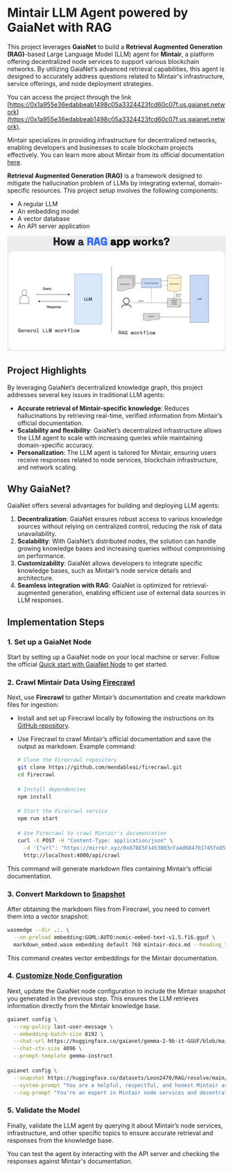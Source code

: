 # Mintair LLM Agent powered by GaiaNet with RAG

This project leverages **GaiaNet** to build a **Retrieval Augmented Generation (RAG)**-based Large Language Model (LLM) agent for **Mintair**, a platform offering decentralized node services to support various blockchain networks. By utilizing GaiaNet’s advanced retrieval capabilities, this agent is designed to accurately address questions related to Mintair's infrastructure, service offerings, and node deployment strategies.

You can access the project through the link [https://0x1a955e36edabbeab1498c05a3324423fcd60c07f.us.gaianet.network](https://0x1a955e36edabbeab1498c05a3324423fcd60c07f.us.gaianet.network).

Mintair specializes in providing infrastructure for decentralized networks, enabling developers and businesses to scale blockchain projects effectively. You can learn more about Mintair from its official documentation [here](https://mirror.xyz/0x878E5F1453003cFa4d684701745feD5d563fFF77).

**Retrieval Augmented Generation (RAG)** is a framework designed to mitigate the hallucination problem of LLMs by integrating external, domain-specific resources. This project setup involves the following components:

- A regular LLM
- An embedding model
- A vector database
- An API server application

![Alt text](image-1.png)

## Project Highlights

By leveraging GaiaNet’s decentralized knowledge graph, this project addresses several key issues in traditional LLM agents:

- **Accurate retrieval of Mintair-specific knowledge**: Reduces hallucinations by retrieving real-time, verified information from Mintair’s official documentation.
- **Scalability and flexibility**: GaiaNet’s decentralized infrastructure allows the LLM agent to scale with increasing queries while maintaining domain-specific accuracy.
- **Personalization**: The LLM agent is tailored for Mintair, ensuring users receive responses related to node services, blockchain infrastructure, and network scaling.

## Why GaiaNet?

GaiaNet offers several advantages for building and deploying LLM agents:

1. **Decentralization**: GaiaNet ensures robust access to various knowledge sources without relying on centralized control, reducing the risk of data unavailability.
2. **Scalability**: With GaiaNet’s distributed nodes, the solution can handle growing knowledge bases and increasing queries without compromising on performance.
3. **Customizability**: GaiaNet allows developers to integrate specific knowledge bases, such as Mintair’s node service details and architecture.
4. **Seamless integration with RAG**: GaiaNet is optimized for retrieval-augmented generation, enabling efficient use of external data sources in LLM responses.

## Implementation Steps

### 1. Set up a GaiaNet Node
Start by setting up a GaiaNet node on your local machine or server. Follow the official [Quick start with GaiaNet Node](https://docs.gaianet.ai/node-guide/quick-start) to get started.

### 2. Crawl Mintair Data Using [Firecrawl](https://www.firecrawl.dev/)

Next, use **Firecrawl** to gather Mintair’s documentation and create markdown files for ingestion:

- Install and set up Firecrawl locally by following the instructions on its [GitHub repository](https://github.com/mendableai/firecrawl/tree/main).
- Use Firecrawl to crawl Mintair’s official documentation and save the output as markdown. Example command:

  ```bash
  # Clone the Firecrawl repository
  git clone https://github.com/mendableai/firecrawl.git
  cd firecrawl

  # Install dependencies
  npm install

  # Start the Firecrawl service
  npm run start

  # Use Firecrawl to crawl Mintair's documentation
  curl -X POST -H "Content-Type: application/json" \
    -d '{"url": "https://mirror.xyz/0x878E5F1453003cFa4d684701745feD5d563fFF77", "outputFormat": "markdown"}' \
    http://localhost:4000/api/crawl
  ```

This command will generate markdown files containing Mintair’s official documentation.

### 3. Convert Markdown to [Snapshot](https://docs.gaianet.ai/creator-guide/knowledge/markdown)

After obtaining the markdown files from Firecrawl, you need to convert them into a vector snapshot:

```bash
wasmedge --dir .:. \
  --nn-preload embedding:GGML:AUTO:nomic-embed-text-v1.5.f16.gguf \
  markdown_embed.wasm embedding default 768 mintair-docs.md --heading_level 2 --ctx_size 4096 --maximum_context_length 2048
```

This command creates vector embeddings for the Mintair documentation.

### 4. [Customize Node Configuration](https://docs.gaianet.ai/node-guide/customize)

Next, update the GaiaNet node configuration to include the Mintair snapshot you generated in the previous step. This ensures the LLM retrieves information directly from the Mintair knowledge base.

```bash
gaianet config \
  --rag-policy last-user-message \
  --embedding-batch-size 8192 \
  --chat-url https://huggingface.co/gaianet/gemma-2-9b-it-GGUF/blob/main/gemma-2-9b-it-Q5_K_M.gguf \
  --chat-ctx-size 4096 \
  --prompt-template gemma-instruct

gaianet config \
  --snapshot https://huggingface.co/datasets/Leon2470/RAG/resolve/main/Mintair-8962106312010627-2024-09-29-16-01-15.snapshot \
  --system-prompt "You are a helpful, respectful, and honest Mintair assistant. You're an expert in node services and decentralized network infrastructure, and you always answer questions with clarity." \
  --rag-prompt "You're an expert in Mintair node services and decentralized network infrastructure. Use the following context to answer the user's question.\n"
```

### 5. Validate the Model

Finally, validate the LLM agent by querying it about Mintair’s node services, infrastructure, and other specific topics to ensure accurate retrieval and responses from the knowledge base.

You can test the agent by interacting with the API server and checking the responses against Mintair's documentation.